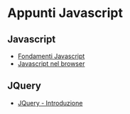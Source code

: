 # Appunti Javascript

## Javascript

* [Fondamenti Javascript](CorsoJs.0.md)
* [Javascript nel browser](CorsoJs.1.md)

## JQuery

* [JQuery - Introduzione](Lesson2_01_JQuery.md)
